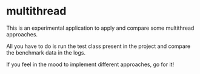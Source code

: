 # multithread

This is an experimental application to apply and compare some multithread approaches.

All you have to do is run the test class present in the project and compare the benchmark data in the logs.

If you feel in the mood to implement different approaches, go for it!
